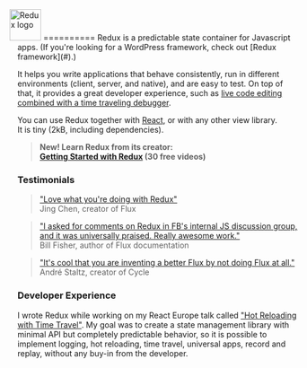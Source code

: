 <img src ="https://raw.githubusercontent.com/reactjs/redux/master/logo/logo-title-dark.png" alt="Redux logo" style="height: 4em; margin: 0 0 -0.5em -1em;">
==========
Redux is a predictable state container for Javascript apps.  
(If you're looking for a WordPress framework, check out [Redux framework](#).)

It helps you write applications that behave consistently, run in different environments (client, server, and native), and are easy to test. On top of that, it provides a great developer experience, such as [live code editing combined with a time traveling debugger](#).

You can use Redux together with [React](#), or with any other view library.  
It is tiny (2kB, including dependencies).

> **New! Learn Redux from its creator:  
[Getting Started with Redux](#) (30 free videos)**

### Testimonials
> ["Love what you're doing with Redux"](#)  
Jing Chen, creator of Flux

> ["I asked for comments on Redux in FB's internal JS discussion group, and it was universally praised. Really awesome work."](#)  
Bill Fisher, author of Flux documentation

> ["It's cool that you are inventing a better Flux by not doing Flux at all."](#)  
Andr&eacute; Staltz, creator of Cycle

### Developer Experience
I wrote Redux while working on my React Europe talk called ["Hot Reloading with Time Travel"](#). My goal was to create a state management library with minimal API but completely predictable behavior, so it is possible to implement logging, hot reloading, time travel, universal apps, record and replay, without any buy-in from the developer.
